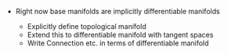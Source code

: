 - Right now base manifolds are implicitly differentiable manifolds

  - Explicitly define topological manifold
  - Extend this to differentiable manifold with tangent spaces
  - Write Connection etc. in terms of differentiable manifold
